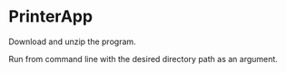 # PrinterApp

Download and unzip the program.

Run from command line with the desired directory path as an argument.
